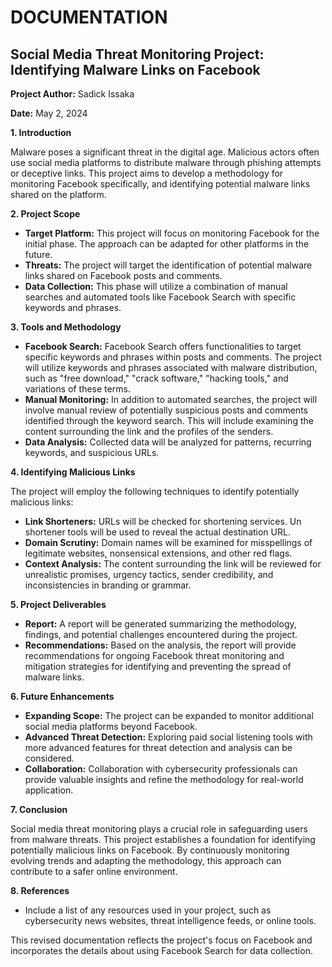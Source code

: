# DOCUMENTATION

## Social Media Threat Monitoring Project: Identifying Malware Links on Facebook

**Project Author:** Sadick Issaka

**Date:** May 2, 2024

**1. Introduction**

Malware poses a significant threat in the digital age.  Malicious actors often use social media platforms to distribute malware through phishing attempts or deceptive links. This project aims to develop a methodology for monitoring Facebook specifically, and identifying potential malware links shared on the platform.

**2. Project Scope**

* **Target Platform:** This project will focus on monitoring Facebook for the initial phase. The approach can be adapted for other platforms in the future.
* **Threats:** The project will target the identification of potential malware links shared on Facebook posts and comments. 
* **Data Collection:** This phase will utilize a combination of manual searches and automated tools like Facebook Search with specific keywords and phrases.

**3. Tools and Methodology**

* **Facebook Search:** Facebook Search offers functionalities to target specific keywords and phrases within posts and comments. The project will utilize keywords and phrases associated with malware distribution, such as "free download," "crack software," "hacking tools," and variations of these terms.
* **Manual Monitoring:**  In addition to automated searches, the project will involve manual review of potentially suspicious posts and comments identified through the keyword search. This will include examining the content surrounding the link and the profiles of the senders.
* **Data Analysis:**  Collected data will be analyzed for patterns, recurring keywords, and suspicious URLs. 

**4. Identifying Malicious Links**

The project will employ the following techniques to identify potentially malicious links:

* **Link Shorteners:**  URLs will be checked for shortening services.  Un shortener tools will be used to reveal the actual destination URL.
* **Domain Scrutiny:**  Domain names will be examined for misspellings of legitimate websites, nonsensical extensions, and other red flags.
* **Context Analysis:**  The content surrounding the link will be reviewed for unrealistic promises, urgency tactics, sender credibility, and inconsistencies in branding or grammar. 

**5. Project Deliverables**

* **Report:** A report will be generated summarizing the methodology, findings, and potential challenges encountered during the project.
* **Recommendations:** Based on the analysis, the report will provide recommendations for ongoing Facebook threat monitoring and mitigation strategies for identifying and preventing the spread of malware links.

**6. Future Enhancements**

* **Expanding Scope:** The project can be expanded to monitor additional social media platforms beyond Facebook.
* **Advanced Threat Detection:**  Exploring paid social listening tools with more advanced features for threat detection and analysis can be considered.
* **Collaboration:**  Collaboration with cybersecurity professionals can provide valuable insights and refine the methodology for real-world application.

**7. Conclusion**

Social media threat monitoring plays a crucial role in safeguarding users from malware threats. This project establishes a foundation for identifying potentially malicious links on Facebook.  By continuously monitoring evolving trends and adapting the methodology, this approach can contribute to a safer online environment.

**8. References**

* Include a list of any resources used in your project, such as cybersecurity news websites, threat intelligence feeds, or online tools.

This revised documentation reflects the project's focus on Facebook and incorporates the details about using Facebook Search for data collection. 
